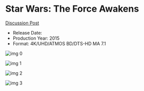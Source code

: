 # Star Wars: The Force Awakens

[Discussion Post](https://www.avsforum.com/threads/bass-eq-for-filtered-movies.2995212/post-56834638)

* Release Date: 
* Production Year: 2015
* Format: 4K/UHD/ATMOS BD/DTS-HD MA 7.1

![img 0](https://i.imgur.com/PwXuXFH.jpg)

![img 1](https://i.imgur.com/vy8Yzwz.png)

![img 2](https://i.imgur.com/nhpbXs5.jpg)

![img 3](https://i.imgur.com/a8mTpLH.jpg)

